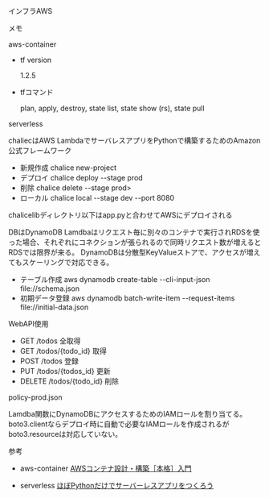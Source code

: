 インフラAWS

メモ

aws-container

- tf version

  1.2.5

- tfコマンド

  plan, apply, destroy, state list, state show (rs), state pull


serverless

chaliecはAWS LambdaでサーバレスアプリをPythonで構築するためのAmazon公式フレームワーク


- 新規作成  chalice new-project <name>
- デプロイ  chalice deploy --stage prod     
- 削除     chalice delete --stage prod>      
- ローカル  chalice local --stage dev --port 8080

chalicelibディレクトリ以下はapp.pyと合わせてAWSにデプロイされる

DBはDynamoDB
Lamdbaはリクエスト毎に別々のコンテナで実行されRDSを使った場合、それぞれにコネクションが張られるので同時リクエスト数が増えるとRDSでは限界が来る。
DynamoDBは分散型KeyValueストアで、アクセスが増えてもスケーリングで対応できる。

- テーブル作成 aws dynamodb create-table --cli-input-json file://schema.json
- 初期データ登録 aws dynamodb batch-write-item --request-items file://initial-data.json

WebAPI使用
- GET /todos 全取得
- GET /todos/{todo_id} 取得
- POST /todos 登録
- PUT /todos/{todos_id} 更新
- DELETE /todos/{todo_id} 削除

policy-prod.json

Lamdba関数にDynamoDBにアクセスするためのIAMロールを割り当てる。
boto3.clientならデプロイ時に自動で必要なIAMロールを作成されるがboto3.resourceは対応していない。


参考

- aws-container
[AWSコンテナ設計・構築［本格］入門](https://www.amazon.co.jp/dp/B09DKZC1ZH/)


- serverless
[ほぼPythonだけでサーバーレスアプリをつくろう](https://www.amazon.co.jp/dp/B07X2CTF48/)